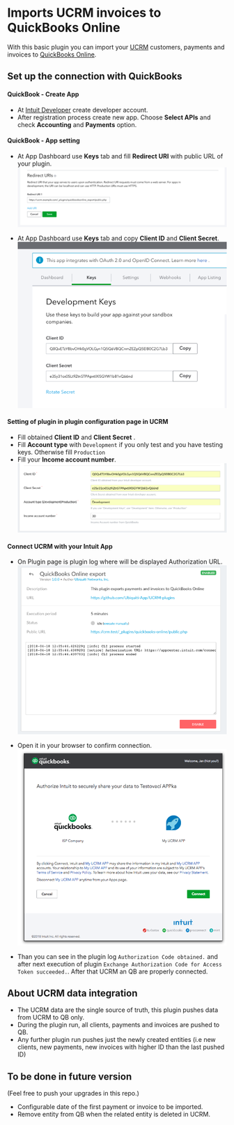 Imports UCRM invoices to QuickBooks Online
=== 
With this basic plugin you can import your [UCRM](https://ucrm.ubnt.com/) customers, payments and invoices to 
[QuickBooks Online](https://quickbooks.intuit.com/).

Set up the connection with QuickBooks
---
#### QuickBook - Create App
- At [Intuit Developer](https://developer.intuit.com/) create developer account.
- After registration process create new app. Choose **Select APIs** and check **Accounting** and **Payments** option.

#### QuickBook - App setting
- At App Dashboard use **Keys** tab and fill **Redirect URI** with public URL of your plugin.
![Intuit redirect URI](docs/images/intuit-redirect-uri.png)

- At App Dashboard use **Keys** tab and copy **Client ID** and **Client Secret**.
![Intuit keys](docs/images/intuit-developer-keys.png)

#### Setting of plugin in plugin configuration page in UCRM
- Fill obtained **Client ID** and **Client Secret** .
- Fill **Account type** with ``Development`` if you only test and you have testing keys. Otherwise fill ``Production`` 
- Fill your **Income account number**.
![UCRM Plugin config](docs/images/ucrm-plugin-config.png)
 
#### Connect UCRM with your Intuit App
- On Plugin page is plugin log where will be displayed Authorization URL. 
![UCRM Authorization URL](docs/images/ucrm-authorization-url.png)

- Open it in your browser to confirm connection.
![UCRM Authorization APP](docs/images/authorize-APP.png)
- Than you can see in the plugin log ```Authorization Code obtained.``` and after next execution of plugin ```Exchange Authorization Code for Access Token succeeded.```. After that UCRM an QB are properly connected.


About UCRM data integration
---
- The UCRM data are the single source of truth, this plugin pushes data from UCRM to QB only. 
- During the plugin run, all clients, payments and invoices are pushed to QB.
- Any further plugin run pushes just the newly created entities (i.e new clients, new payments, new invoices with higher ID than the last pushed ID)  

To be done in future version
---
(Feel free to push your upgrades in this repo.)
- Configurable date of the first payment or invoice to be imported. 
- Remove entity from QB when the related entity is deleted in UCRM.

